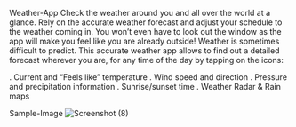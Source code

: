 Weather-App
Check the weather around you and all over the world at a glance.
Rely on the accurate weather forecast and adjust your schedule to the weather coming in.
You won’t even have to look out the window as the app will make you feel like you are already outside!
Weather is sometimes difficult to predict. 
This accurate weather app allows to find out a detailed forecast wherever you are, for any time of the day by tapping on the icons:

. Current and “Feels like” temperature
. Wind speed and direction
. Pressure and precipitation information
. Sunrise/sunset time
. Weather Radar & Rain maps

Sample-Image
![Screenshot (8)](https://user-images.githubusercontent.com/93308342/185560048-dc8d38dd-929a-43f9-a7bd-919fac18b354.png)
